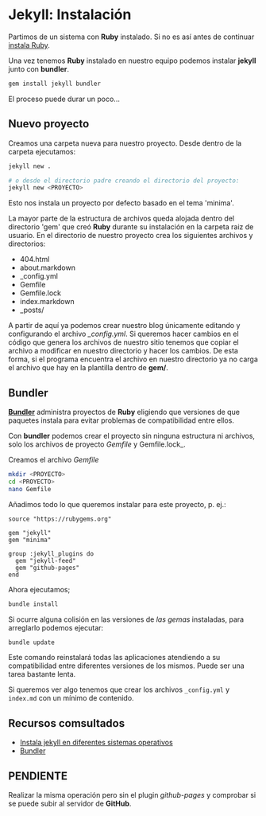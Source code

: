 # Jekyll: Instalación

Partimos de un sistema con __Ruby__ instalado. Si no es así antes de continuar [instala Ruby](./instalacion-ruby.md).

Una vez tenemos __Ruby__ instalado en nuestro equipo podemos instalar __jekyll__ junto con __bundler__.

```sh
gem install jekyll bundler
```

El proceso puede durar un poco...

## Nuevo proyecto

Creamos una carpeta nueva para nuestro proyecto. Desde dentro de la carpeta ejecutamos:

```sh
jekyll new .

# o desde el directorio padre creando el directorio del proyecto:
jekyll new <PROYECTO>
```

Esto nos instala un proyecto por defecto basado en el tema 'minima'.

La mayor parte de la estructura de archivos queda alojada dentro del directorio 'gem' que creó __Ruby__ durante su instalación en la carpeta raiz de usuario. En el directorio de nuestro proyecto crea los siguientes archivos y directorios:

 + 404.html
 + about.markdown
 + _config.yml
 + Gemfile
 + Gemfile.lock
 + index.markdown
 + _posts/

A partir de aquí ya podemos crear nuestro blog únicamente editando y configurando el archivo *_config.yml*. Si queremos hacer cambios en el código que genera los archivos de nuestro sitio tenemos que copiar el archivo a modificar en nuestro directorio y hacer los cambios. De esta forma, si el programa encuentra el archivo en nuestro directorio ya no carga el archivo que hay en la plantilla dentro de __gem/__.

## Bundler

[**Bundler**](https://bundler.io/) administra proyectos de __Ruby__ eligiendo que versiones de que paquetes instala para evitar problemas de compatibilidad entre ellos.

Con __bundler__ podemos crear el proyecto sin ninguna estructura ni archivos, solo los archivos de proyecto _Gemfile_ y Gemfile.lock_.

Creamos el archivo _Gemfile_

``` sh
mkdir <PROYECTO>
cd <PROYECTO>
nano Gemfile
```

Añadimos todo lo que queremos instalar para este proyecto, p. ej.:

``` Gemfile
source "https://rubygems.org"

gem "jekyll"
gem "minima"

group :jekyll_plugins do
  gem "jekyll-feed"
  gem "github-pages"
end
```

Ahora ejecutamos;

``` sh
bundle install
```
Si ocurre alguna colisión en las versiones de _las gemas_ instaladas, para arreglarlo podemos ejecutar:

``` sh
bundle update
```

Este comando reinstalará todas las aplicaciones atendiendo a su compatibilidad entre diferentes versiones de los mismos. Puede ser una tarea bastante lenta.

Si queremos ver algo tenemos que crear los archivos ```_config.yml``` y ```index.md``` con un mínimo de contenido.

## Recursos comsultados

 + [Instala jekyll en diferentes sistemas operativos](https://jekyllrb.com/docs/installation/)
 + [Bundler](https://bundler.io/)

 ## PENDIENTE

 Realizar la misma operación pero sin el plugin _github-pages_ y comprobar si se puede subir al servidor de __GitHub__.